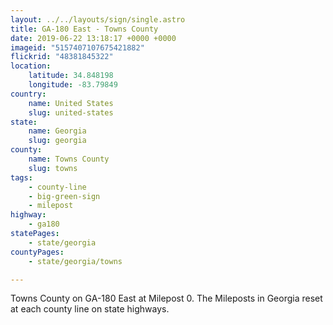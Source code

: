 ```yaml
---
layout: ../../layouts/sign/single.astro
title: GA-180 East - Towns County
date: 2019-06-22 13:18:17 +0000 +0000
imageid: "5157407107675421882"
flickrid: "48381845322"
location:
    latitude: 34.848198
    longitude: -83.79849
country:
    name: United States
    slug: united-states
state:
    name: Georgia
    slug: georgia
county:
    name: Towns County
    slug: towns
tags:
    - county-line
    - big-green-sign
    - milepost
highway:
    - ga180
statePages:
    - state/georgia
countyPages:
    - state/georgia/towns

---
```

Towns County on GA-180 East at Milepost 0.  The Mileposts in Georgia reset at each county line on state highways.